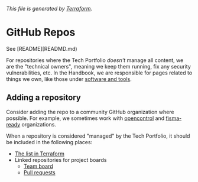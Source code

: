 _This file is generated by [Terraform](../terraform/github.md.tmpl)._

# GitHub Repos

See [README][READMD.md)

For repositories where the Tech Portfolio _doesn't_ manage all content, we are the "technical owners", meaning we keep them running, fix any security vulnerabilities, etc. In the Handbook, we are responsible for pages related to things we own, like those under [software and tools](https://handbook.tts.gsa.gov/#software-and-tools).

## Adding a repository

Consider adding the repo to a community GitHub organization where possible. For example, we sometimes work with [opencontrol](https://github.com/opencontrol) and [fisma-ready](https://github.com/fisma-ready) organizations.

When a repository is considered "managed" by the Tech Portfolio, it should be included in the following places:

- [The list in Terraform](../terraform/main.tf)
- Linked repositories for project boards
  - [Team board](https://github.com/orgs/18F/projects/11/settings/linked_repositories)
  - [Pull requests](https://github.com/orgs/18F/projects/19/settings/linked_repositories)
